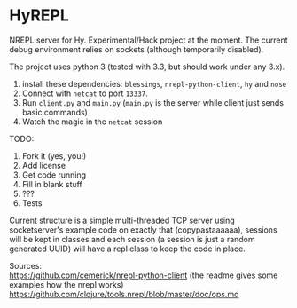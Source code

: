 HyREPL
=======

NREPL server for Hy. Experimental/Hack project at the moment.
The current debug environment relies on sockets (although temporarily disabled).

The project uses python 3 (tested with 3.3, but should work under any 3.x).

1. install these dependencies: `blessings`, `nrepl-python-client`, `hy` and `nose`
2. Connect with `netcat` to port `13337`.  
3. Run `client.py` and `main.py` (`main.py` is the server while client just sends basic commands)   
4. Watch the magic in the `netcat` session  

TODO:  
1. Fork it (yes, you!)  
2. Add license    
3. Get code running  
4. Fill in blank stuff  
5. ???  
6. Tests    
  
Current structure is a simple multi-threaded TCP server using socketserver's example code on exactly that (copypastaaaaaa), sessions will be kept in classes and each session (a session is just a random generated UUID) will have a repl class to keep the code in place.

Sources:  
https://github.com/cemerick/nrepl-python-client (the readme gives some examples how the nrepl works)  
https://github.com/clojure/tools.nrepl/blob/master/doc/ops.md   
  
